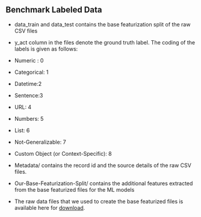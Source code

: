## Benchmark Labeled Data


* data_train and data_test contains the base featurization split of the raw CSV files

* y_act column in the files denote the ground truth label. The coding of the labels is given as follows:

* Numeric : 0 <br />
* Categorical: 1 <br />
* Datetime:2 <br />
* Sentence:3 <br />
* URL: 4 <br />
* Numbers: 5 <br />
* List: 6 <br />
* Not-Generalizable: 7 <br />
* Custom Object (or Context-Specific): 8

* Metadata/ contains the record id and the source details of the raw CSV files.

* Our-Base-Featurization-Split/ contains the additional features extracted from the base featurized files for the ML models

* The raw data files that we used to create the base featurized files is available here for [download](https://drive.google.com/file/d/1ZPZY2wvDvsmnpQBABLz9ZyZRGvkEmo7B/view?usp=sharing).
